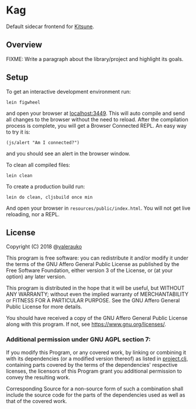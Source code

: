 # Kag

Default sidecar frontend for [Kitsune](https://github.com/valerauko/kitsune).

## Overview

FIXME: Write a paragraph about the library/project and highlight its goals.

## Setup

To get an interactive development environment run:

    lein figwheel

and open your browser at [localhost:3449](http://localhost:3449/).
This will auto compile and send all changes to the browser without the
need to reload. After the compilation process is complete, you will
get a Browser Connected REPL. An easy way to try it is:

    (js/alert "Am I connected?")

and you should see an alert in the browser window.

To clean all compiled files:

    lein clean

To create a production build run:

    lein do clean, cljsbuild once min

And open your browser in `resources/public/index.html`. You will not
get live reloading, nor a REPL.

## License

Copyright (C) 2018 @[valerauko](https://github.com/valerauko)

This program is free software: you can redistribute it and/or modify it under the terms of the GNU Affero General Public License as published by the Free Software Foundation, either version 3 of the License, or (at your option) any later version.

This program is distributed in the hope that it will be useful, but WITHOUT ANY WARRANTY; without even the implied warranty of MERCHANTABILITY or FITNESS FOR A PARTICULAR PURPOSE. See the GNU Affero General Public License for more details.

You should have received a copy of the GNU Affero General Public License along with this program. If not, see https://www.gnu.org/licenses/.

### Additional permission under GNU AGPL section 7:

If you modify this Program, or any covered work, by linking or combining it with its dependencies  (or a modified version thereof) as listed in [project.clj](project.clj), containing parts covered by the terms of the dependencies' respective licenses, the licensors of this Program grant you additional permission to convey the resulting work.

Corresponding Source for a non-source form of such a combination shall include the source code for the parts of the dependencies used as well as that of the covered work.
